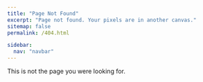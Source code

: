 ```yaml
---
title: "Page Not Found"
excerpt: "Page not found. Your pixels are in another canvas."
sitemap: false
permalink: /404.html

sidebar:
  nav: "navbar"
---
```


This is not the page you were looking for.

<script>
  var GOOG_FIXURL_LANG = 'en';
  var GOOG_FIXURL_SITE = '{{ site.url }}'
</script>
<script src="https://linkhelp.clients.google.com/tbproxy/lh/wm/fixurl.js">
</script>
